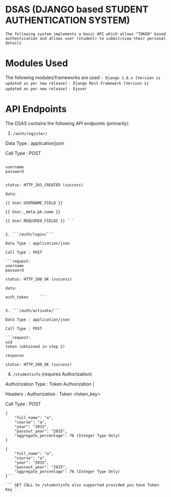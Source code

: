 # DSAS (DJANGO based STUDENT AUTHENTICATION SYSTEM)

``` The following system implements a basic API which allows "TOKEN" based authentication and allows user (student) to submit/view their personal details ```

# Modules Used 

 The following modules/frameworks are used 
```- Django 1.8.x [Version is updated as per new release]```
```- Django Rest Framework [Version is updated as per new release]```
```- Djoser ```

# API Endpoints 

The DSAS contains the following API endpoints (primarily): 

1. ```/auth/register/```

Data Type : application/json

Call Type : POST 


``` request:

username
password 

```

```response:

status: HTTP_201_CREATED (success)

data:

{{ User.USERNAME_FIELD }}

{{ User._meta.pk.name }}

{{ User.REQUIRED_FIELDS }} ```


2. ```/auth/login/``` 

Data Type : application/json

Call Type : POST 

```request:
username
password

```

```response:
status: HTTP_200_OK (success)

data:

auth_token     ```


3. ```/auth/activate/```

Data Type : application/json

Call Type : POST

```request:
uid
token (obtained in step 2)
```

```response:
response

status: HTTP_200_OK (success)
```

4. ```/studentinfo``` (requires Authorization)

Authorization Type : Token Authorization | 

Headers : 
Authorization : Token <token_key>

Call Type : POST 

```request:
{
    "full_name": "a",
    "course": "a",
    "year": "2015",
    "passout_year": "2015",
    "aggregate_percentage": 76 (Integer Type Only)
}
```

```response:
{
    "full_name": "a",
    "course": "a",
    "year": "2015",
    "passout_year": "2015",
    "aggregate_percentage": 76 (Integer Type Only)
}```

``` GET CALL to /studentinfo also supported provided you have Token Key ``` 
